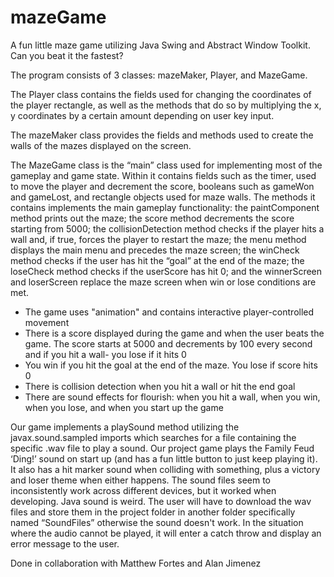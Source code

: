 # mazeGame
A fun little maze game utilizing Java Swing and Abstract Window Toolkit. Can you beat it the fastest?

The program consists of 3 classes: mazeMaker, Player, and MazeGame. 


The Player class contains the fields used for changing the coordinates of the player rectangle, as well as the methods that do so by multiplying the x, y coordinates by a certain amount depending on user key input. 


The mazeMaker class provides the fields and methods used to create the walls of the mazes displayed on the screen. 


The MazeGame class is the “main” class used for implementing most of the gameplay and game state. Within it contains fields such as the timer, used to move the player and decrement the score, booleans such as gameWon and gameLost, and rectangle objects used for maze walls. The methods it contains implements the main gameplay functionality: the paintComponent method prints out the maze; the score method decrements the score starting from 5000; the collisionDetection method checks if the player hits a wall and, if true, forces the player to restart the maze; the menu method displays the main menu and precedes the maze screen; the winCheck method checks if the user has hit the “goal” at the end of the maze; the loseCheck method checks if the userScore has hit 0; and the winnerScreen and loserScreen replace the maze screen when win or lose conditions are met.

- The game uses "animation" and contains interactive player-controlled movement
- There is a score displayed during the game and when the user beats the game. The score starts at 5000 and decrements by 100 every second and if you hit a wall- you lose if it hits 0
- You win if you hit the goal at the end of the maze. You lose if score hits 0
- There is collision detection when you hit a wall or hit the end goal
- There are sound effects for flourish: when you hit a wall, when you win, when you lose, and when you start up the game

Our game implements a playSound method utilizing the javax.sound.sampled imports which searches for a file containing the specific .wav file to play a sound. Our project game plays the Family Feud ‘Ding!’ sound on start up (and has a fun little button to just keep playing it). It also has a hit marker sound when colliding with something, plus a victory and loser theme when either happens. The sound files seem to inconsistently work across different devices, but it worked when developing. Java sound is weird. The user will have to download the wav files and store them in the project folder in another folder specifically named “SoundFiles” otherwise the sound doesn't work. In the situation where the audio cannot be played, it will enter a catch throw and display an error message to the user.

Done in collaboration with Matthew Fortes and Alan Jimenez

